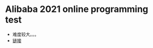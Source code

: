 # Alibaba 2021 online programming test

* 难度较大。。。
* [链接](https://www.nowcoder.com/exam/test/68555764/detail?pid=30440638&examPageSource=Company&testCallback=https%3A%2F%2Fwww.nowcoder.com%2Fexam%2Fcompany%3FcurrentTab%3Drecommand%26jobId%3D100%26selectStatus%3D0%26tagIds%3D134&testclass=%E8%BD%AF%E4%BB%B6%E5%BC%80%E5%8F%91)